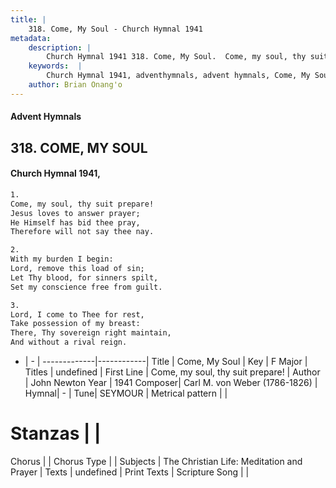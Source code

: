 ```yaml
---
title: |
    318. Come, My Soul - Church Hymnal 1941
metadata:
    description: |
        Church Hymnal 1941 318. Come, My Soul.  Come, my soul, thy suit prepare!  Jesus loves to answer prayer;  He Himself has bid thee pray,  Therefore will not say thee nay. 
    keywords:  |
        Church Hymnal 1941, adventhymnals, advent hymnals, Come, My Soul, Come, my soul, thy suit prepare!. 
    author: Brian Onang'o
---
```


#### Advent Hymnals
## 318. COME, MY SOUL
####  Church Hymnal 1941,

```txt
1.
Come, my soul, thy suit prepare! 
Jesus loves to answer prayer; 
He Himself has bid thee pray, 
Therefore will not say thee nay. 

2.
With my burden I begin: 
Lord, remove this load of sin; 
Let Thy blood, for sinners spilt, 
Set my conscience free from guilt. 

3.
Lord, I come to Thee for rest, 
Take possession of my breast: 
There, Thy sovereign right maintain, 
And without a rival reign.

```

- |   -  |
-------------|------------|
Title | Come, My Soul |
Key | F Major |
Titles | undefined |
First Line | Come, my soul, thy suit prepare! |
Author | John Newton
Year | 1941
Composer| Carl M. von Weber (1786-1826) |
Hymnal|  - |
Tune| SEYMOUR |
Metrical pattern | |
# Stanzas |  |
Chorus |  |
Chorus Type |  |
Subjects | The Christian Life: Meditation and Prayer |
Texts | undefined |
Print Texts | 
Scripture Song |  |
    
